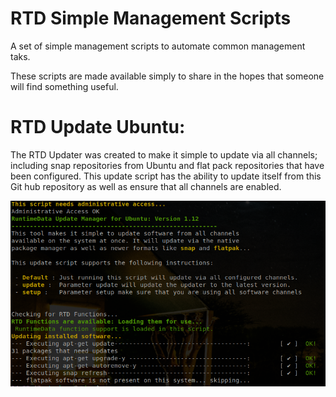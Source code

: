 # RTD Simple Management Scripts

A set of simple management scripts to automate common management taks. 
 
These scripts are made available simply to share in the hopes that someone will find something useful.

# RTD Update Ubuntu:
The RTD Updater was created to make it simple to update via all channels; including snap repositories from Ubuntu and flat pack repositories that have been configured. This update script has the ability to update itself from this Git hub repository as well as ensure that all channels are enabled.


![RTD Update Screenshot](Media_files/Scr1.png?raw=true "Executing the Script")




